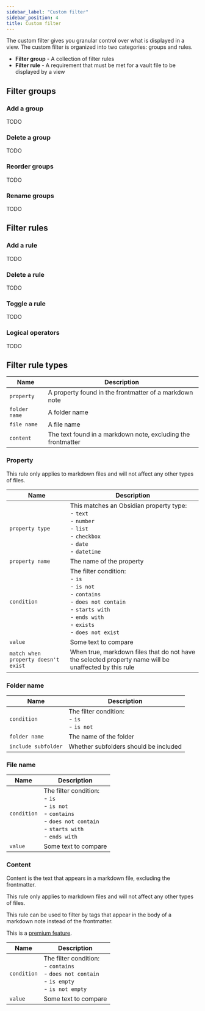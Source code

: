 ```yaml
---
sidebar_label: "Custom filter"
sidebar_position: 4
title: Custom filter
---
```


The custom filter gives you granular control over what is displayed in a view. The custom filter is organized into two categories: groups and rules.

-   **Filter group** - A collection of filter rules
-   **Filter rule** - A requirement that must be met for a vault file to be displayed by a view

## Filter groups

### Add a group

TODO

### Delete a group

TODO

### Reorder groups

TODO

### Rename groups

TODO

## Filter rules

### Add a rule

TODO

### Delete a rule

TODO

### Toggle a rule

TODO

### Logical operators

TODO

## Filter rule types

| Name          | Description                                                  |
| ------------- | ------------------------------------------------------------ |
| `property`    | A property found in the frontmatter of a markdown note       |
| `folder name` | A folder name                                                |
| `file name`   | A file name                                                  |
| `content`     | The text found in a markdown note, excluding the frontmatter |

### Property

This rule only applies to markdown files and will not affect any other types of files.

| Name                                | Description                                                                                                                                                           |
| ----------------------------------- | --------------------------------------------------------------------------------------------------------------------------------------------------------------------- |
| `property type`                     | This matches an Obsidian property type:<br/>- `text` <br/>- `number`<br/>- `list`<br/>- `checkbox`<br/>- `date`<br/>- `datetime`                                      |
| `property name`                     | The name of the property                                                                                                                                              |
| `condition`                         | The filter condition:<br/>- `is`<br/>- `is not`<br/>- `contains`<br/>- `does not contain`<br/>- `starts with`<br/>- `ends with`<br/>- `exists`<br/>- `does not exist` |
| `value`                             | Some text to compare                                                                                                                                                  |
| `match when property doesn't exist` | When true, markdown files that do not have the selected property name will be unaffected by this rule                                                                 |

### Folder name

| Name                | Description                                     |
| ------------------- | ----------------------------------------------- |
| `condition`         | The filter condition:<br/>- `is`<br/>- `is not` |
| `folder name`       | The name of the folder                          |
| `include subfolder` | Whether subfolders should be included           |

### File name

| Name        | Description                                                                                                                     |
| ----------- | ------------------------------------------------------------------------------------------------------------------------------- |
| `condition` | The filter condition:<br/>- `is`<br/>- `is not`<br/>- `contains`<br/>- `does not contain`<br/>- `starts with`<br/>- `ends with` |
| `value`     | Some text to compare                                                                                                            |

### Content

Content is the text that appears in a markdown file, excluding the frontmatter.

This rule only applies to markdown files and will not affect any other types of files.

This rule can be used to filter by tags that appear in the body of a markdown note instead of the frontmatter.

This is a [premium feature](/docs/premium/).

| Name        | Description                                                                                           |
| ----------- | ----------------------------------------------------------------------------------------------------- |
| `condition` | The filter condition:<br/>- `contains`<br/>- `does not contain`<br/>- `is empty`<br/>- `is not empty` |
| `value`     | Some text to compare                                                                                  |
